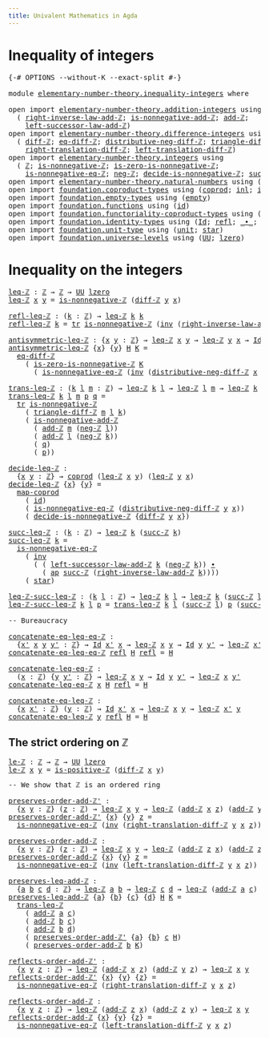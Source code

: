 ```yaml
---
title: Univalent Mathematics in Agda
---
```


# Inequality of integers

<pre class="Agda"><a id="81" class="Symbol">{-#</a> <a id="85" class="Keyword">OPTIONS</a> <a id="93" class="Pragma">--without-K</a> <a id="105" class="Pragma">--exact-split</a> <a id="119" class="Symbol">#-}</a>

<a id="124" class="Keyword">module</a> <a id="131" href="elementary-number-theory.inequality-integers.html" class="Module">elementary-number-theory.inequality-integers</a> <a id="176" class="Keyword">where</a>

<a id="183" class="Keyword">open</a> <a id="188" class="Keyword">import</a> <a id="195" href="elementary-number-theory.addition-integers.html" class="Module">elementary-number-theory.addition-integers</a> <a id="238" class="Keyword">using</a>
  <a id="246" class="Symbol">(</a> <a id="248" href="elementary-number-theory.addition-integers.html#7735" class="Function">right-inverse-law-add-ℤ</a><a id="271" class="Symbol">;</a> <a id="273" href="elementary-number-theory.addition-integers.html#11479" class="Function">is-nonnegative-add-ℤ</a><a id="293" class="Symbol">;</a> <a id="295" href="elementary-number-theory.addition-integers.html#1489" class="Function">add-ℤ</a><a id="300" class="Symbol">;</a>
    <a id="306" href="elementary-number-theory.addition-integers.html#3561" class="Function">left-successor-law-add-ℤ</a><a id="330" class="Symbol">)</a>
<a id="332" class="Keyword">open</a> <a id="337" class="Keyword">import</a> <a id="344" href="elementary-number-theory.difference-integers.html" class="Module">elementary-number-theory.difference-integers</a> <a id="389" class="Keyword">using</a>
  <a id="397" class="Symbol">(</a> <a id="399" href="elementary-number-theory.difference-integers.html#1223" class="Function">diff-ℤ</a><a id="405" class="Symbol">;</a> <a id="407" href="elementary-number-theory.difference-integers.html#1393" class="Function">eq-diff-ℤ</a><a id="416" class="Symbol">;</a> <a id="418" href="elementary-number-theory.difference-integers.html#3177" class="Function">distributive-neg-diff-ℤ</a><a id="441" class="Symbol">;</a> <a id="443" href="elementary-number-theory.difference-integers.html#2833" class="Function">triangle-diff-ℤ</a><a id="458" class="Symbol">;</a>
    <a id="464" href="elementary-number-theory.difference-integers.html#4031" class="Function">right-translation-diff-ℤ</a><a id="488" class="Symbol">;</a> <a id="490" href="elementary-number-theory.difference-integers.html#3762" class="Function">left-translation-diff-ℤ</a><a id="513" class="Symbol">)</a>
<a id="515" class="Keyword">open</a> <a id="520" class="Keyword">import</a> <a id="527" href="elementary-number-theory.integers.html" class="Module">elementary-number-theory.integers</a> <a id="561" class="Keyword">using</a>
  <a id="569" class="Symbol">(</a> <a id="571" href="elementary-number-theory.integers.html#1789" class="Function">ℤ</a><a id="572" class="Symbol">;</a> <a id="574" href="elementary-number-theory.integers.html#6679" class="Function">is-nonnegative-ℤ</a><a id="590" class="Symbol">;</a> <a id="592" href="elementary-number-theory.integers.html#6893" class="Function">is-zero-is-nonnegative-ℤ</a><a id="616" class="Symbol">;</a>
    <a id="622" href="elementary-number-theory.integers.html#6777" class="Function">is-nonnegative-eq-ℤ</a><a id="641" class="Symbol">;</a> <a id="643" href="elementary-number-theory.integers.html#3749" class="Function">neg-ℤ</a><a id="648" class="Symbol">;</a> <a id="650" href="elementary-number-theory.integers.html#10512" class="Function">decide-is-nonnegative-ℤ</a><a id="673" class="Symbol">;</a> <a id="675" href="elementary-number-theory.integers.html#3380" class="Function">succ-ℤ</a><a id="681" class="Symbol">;</a> <a id="683" href="elementary-number-theory.integers.html#7266" class="Function">is-positive-ℤ</a><a id="696" class="Symbol">)</a>
<a id="698" class="Keyword">open</a> <a id="703" class="Keyword">import</a> <a id="710" href="elementary-number-theory.natural-numbers.html" class="Module">elementary-number-theory.natural-numbers</a> <a id="751" class="Keyword">using</a> <a id="757" class="Symbol">(</a><a id="758" href="elementary-number-theory.natural-numbers.html#1444" class="Datatype">ℕ</a><a id="759" class="Symbol">;</a> <a id="761" href="elementary-number-theory.natural-numbers.html#1465" class="InductiveConstructor">zero-ℕ</a><a id="767" class="Symbol">;</a> <a id="769" href="elementary-number-theory.natural-numbers.html#1478" class="InductiveConstructor">succ-ℕ</a><a id="775" class="Symbol">)</a>
<a id="777" class="Keyword">open</a> <a id="782" class="Keyword">import</a> <a id="789" href="foundation.coproduct-types.html" class="Module">foundation.coproduct-types</a> <a id="816" class="Keyword">using</a> <a id="822" class="Symbol">(</a><a id="823" href="foundation.coproduct-types.html#1168" class="Datatype">coprod</a><a id="829" class="Symbol">;</a> <a id="831" href="foundation.coproduct-types.html#1239" class="InductiveConstructor">inl</a><a id="834" class="Symbol">;</a> <a id="836" href="foundation.coproduct-types.html#1262" class="InductiveConstructor">inr</a><a id="839" class="Symbol">)</a>
<a id="841" class="Keyword">open</a> <a id="846" class="Keyword">import</a> <a id="853" href="foundation.empty-types.html" class="Module">foundation.empty-types</a> <a id="876" class="Keyword">using</a> <a id="882" class="Symbol">(</a><a id="883" href="foundation-core.empty-types.html#1044" class="Datatype">empty</a><a id="888" class="Symbol">)</a>
<a id="890" class="Keyword">open</a> <a id="895" class="Keyword">import</a> <a id="902" href="foundation.functions.html" class="Module">foundation.functions</a> <a id="923" class="Keyword">using</a> <a id="929" class="Symbol">(</a><a id="930" href="foundation-core.functions.html#309" class="Function">id</a><a id="932" class="Symbol">)</a>
<a id="934" class="Keyword">open</a> <a id="939" class="Keyword">import</a> <a id="946" href="foundation.functoriality-coproduct-types.html" class="Module">foundation.functoriality-coproduct-types</a> <a id="987" class="Keyword">using</a> <a id="993" class="Symbol">(</a><a id="994" href="foundation.functoriality-coproduct-types.html#2059" class="Function">map-coprod</a><a id="1004" class="Symbol">)</a>
<a id="1006" class="Keyword">open</a> <a id="1011" class="Keyword">import</a> <a id="1018" href="foundation.identity-types.html" class="Module">foundation.identity-types</a> <a id="1044" class="Keyword">using</a> <a id="1050" class="Symbol">(</a><a id="1051" href="foundation-core.identity-types.html#641" class="Datatype">Id</a><a id="1053" class="Symbol">;</a> <a id="1055" href="foundation-core.identity-types.html#694" class="InductiveConstructor">refl</a><a id="1059" class="Symbol">;</a> <a id="1061" href="foundation-core.identity-types.html#1239" class="Function Operator">_∙_</a><a id="1064" class="Symbol">;</a> <a id="1066" href="foundation-core.identity-types.html#1552" class="Function">inv</a><a id="1069" class="Symbol">;</a> <a id="1071" href="foundation-core.identity-types.html#4583" class="Function">tr</a><a id="1073" class="Symbol">;</a> <a id="1075" href="foundation-core.identity-types.html#2853" class="Function">ap</a><a id="1077" class="Symbol">)</a>
<a id="1079" class="Keyword">open</a> <a id="1084" class="Keyword">import</a> <a id="1091" href="foundation.unit-type.html" class="Module">foundation.unit-type</a> <a id="1112" class="Keyword">using</a> <a id="1118" class="Symbol">(</a><a id="1119" href="foundation.unit-type.html#975" class="Datatype">unit</a><a id="1123" class="Symbol">;</a> <a id="1125" href="foundation.unit-type.html#999" class="InductiveConstructor">star</a><a id="1129" class="Symbol">)</a>
<a id="1131" class="Keyword">open</a> <a id="1136" class="Keyword">import</a> <a id="1143" href="foundation.universe-levels.html" class="Module">foundation.universe-levels</a> <a id="1170" class="Keyword">using</a> <a id="1176" class="Symbol">(</a><a id="1177" href="foundation-core.universe-levels.html#222" class="Primitive">UU</a><a id="1179" class="Symbol">;</a> <a id="1181" href="Agda.Primitive.html#764" class="Primitive">lzero</a><a id="1186" class="Symbol">)</a>
</pre>
# Inequality on the integers

<pre class="Agda"><a id="leq-ℤ"></a><a id="1231" href="elementary-number-theory.inequality-integers.html#1231" class="Function">leq-ℤ</a> <a id="1237" class="Symbol">:</a> <a id="1239" href="elementary-number-theory.integers.html#1789" class="Function">ℤ</a> <a id="1241" class="Symbol">→</a> <a id="1243" href="elementary-number-theory.integers.html#1789" class="Function">ℤ</a> <a id="1245" class="Symbol">→</a> <a id="1247" href="foundation-core.universe-levels.html#222" class="Primitive">UU</a> <a id="1250" href="Agda.Primitive.html#764" class="Primitive">lzero</a>
<a id="1256" href="elementary-number-theory.inequality-integers.html#1231" class="Function">leq-ℤ</a> <a id="1262" href="elementary-number-theory.inequality-integers.html#1262" class="Bound">x</a> <a id="1264" href="elementary-number-theory.inequality-integers.html#1264" class="Bound">y</a> <a id="1266" class="Symbol">=</a> <a id="1268" href="elementary-number-theory.integers.html#6679" class="Function">is-nonnegative-ℤ</a> <a id="1285" class="Symbol">(</a><a id="1286" href="elementary-number-theory.difference-integers.html#1223" class="Function">diff-ℤ</a> <a id="1293" href="elementary-number-theory.inequality-integers.html#1264" class="Bound">y</a> <a id="1295" href="elementary-number-theory.inequality-integers.html#1262" class="Bound">x</a><a id="1296" class="Symbol">)</a>

<a id="refl-leq-ℤ"></a><a id="1299" href="elementary-number-theory.inequality-integers.html#1299" class="Function">refl-leq-ℤ</a> <a id="1310" class="Symbol">:</a> <a id="1312" class="Symbol">(</a><a id="1313" href="elementary-number-theory.inequality-integers.html#1313" class="Bound">k</a> <a id="1315" class="Symbol">:</a> <a id="1317" href="elementary-number-theory.integers.html#1789" class="Function">ℤ</a><a id="1318" class="Symbol">)</a> <a id="1320" class="Symbol">→</a> <a id="1322" href="elementary-number-theory.inequality-integers.html#1231" class="Function">leq-ℤ</a> <a id="1328" href="elementary-number-theory.inequality-integers.html#1313" class="Bound">k</a> <a id="1330" href="elementary-number-theory.inequality-integers.html#1313" class="Bound">k</a>
<a id="1332" href="elementary-number-theory.inequality-integers.html#1299" class="Function">refl-leq-ℤ</a> <a id="1343" href="elementary-number-theory.inequality-integers.html#1343" class="Bound">k</a> <a id="1345" class="Symbol">=</a> <a id="1347" href="foundation-core.identity-types.html#4583" class="Function">tr</a> <a id="1350" href="elementary-number-theory.integers.html#6679" class="Function">is-nonnegative-ℤ</a> <a id="1367" class="Symbol">(</a><a id="1368" href="foundation-core.identity-types.html#1552" class="Function">inv</a> <a id="1372" class="Symbol">(</a><a id="1373" href="elementary-number-theory.addition-integers.html#7735" class="Function">right-inverse-law-add-ℤ</a> <a id="1397" href="elementary-number-theory.inequality-integers.html#1343" class="Bound">k</a><a id="1398" class="Symbol">))</a> <a id="1401" href="foundation.unit-type.html#999" class="InductiveConstructor">star</a>

<a id="antisymmetric-leq-ℤ"></a><a id="1407" href="elementary-number-theory.inequality-integers.html#1407" class="Function">antisymmetric-leq-ℤ</a> <a id="1427" class="Symbol">:</a> <a id="1429" class="Symbol">{</a><a id="1430" href="elementary-number-theory.inequality-integers.html#1430" class="Bound">x</a> <a id="1432" href="elementary-number-theory.inequality-integers.html#1432" class="Bound">y</a> <a id="1434" class="Symbol">:</a> <a id="1436" href="elementary-number-theory.integers.html#1789" class="Function">ℤ</a><a id="1437" class="Symbol">}</a> <a id="1439" class="Symbol">→</a> <a id="1441" href="elementary-number-theory.inequality-integers.html#1231" class="Function">leq-ℤ</a> <a id="1447" href="elementary-number-theory.inequality-integers.html#1430" class="Bound">x</a> <a id="1449" href="elementary-number-theory.inequality-integers.html#1432" class="Bound">y</a> <a id="1451" class="Symbol">→</a> <a id="1453" href="elementary-number-theory.inequality-integers.html#1231" class="Function">leq-ℤ</a> <a id="1459" href="elementary-number-theory.inequality-integers.html#1432" class="Bound">y</a> <a id="1461" href="elementary-number-theory.inequality-integers.html#1430" class="Bound">x</a> <a id="1463" class="Symbol">→</a> <a id="1465" href="foundation-core.identity-types.html#641" class="Datatype">Id</a> <a id="1468" href="elementary-number-theory.inequality-integers.html#1430" class="Bound">x</a> <a id="1470" href="elementary-number-theory.inequality-integers.html#1432" class="Bound">y</a>
<a id="1472" href="elementary-number-theory.inequality-integers.html#1407" class="Function">antisymmetric-leq-ℤ</a> <a id="1492" class="Symbol">{</a><a id="1493" href="elementary-number-theory.inequality-integers.html#1493" class="Bound">x</a><a id="1494" class="Symbol">}</a> <a id="1496" class="Symbol">{</a><a id="1497" href="elementary-number-theory.inequality-integers.html#1497" class="Bound">y</a><a id="1498" class="Symbol">}</a> <a id="1500" href="elementary-number-theory.inequality-integers.html#1500" class="Bound">H</a> <a id="1502" href="elementary-number-theory.inequality-integers.html#1502" class="Bound">K</a> <a id="1504" class="Symbol">=</a>
  <a id="1508" href="elementary-number-theory.difference-integers.html#1393" class="Function">eq-diff-ℤ</a>
    <a id="1522" class="Symbol">(</a> <a id="1524" href="elementary-number-theory.integers.html#6893" class="Function">is-zero-is-nonnegative-ℤ</a> <a id="1549" href="elementary-number-theory.inequality-integers.html#1502" class="Bound">K</a>
      <a id="1557" class="Symbol">(</a> <a id="1559" href="elementary-number-theory.integers.html#6777" class="Function">is-nonnegative-eq-ℤ</a> <a id="1579" class="Symbol">(</a><a id="1580" href="foundation-core.identity-types.html#1552" class="Function">inv</a> <a id="1584" class="Symbol">(</a><a id="1585" href="elementary-number-theory.difference-integers.html#3177" class="Function">distributive-neg-diff-ℤ</a> <a id="1609" href="elementary-number-theory.inequality-integers.html#1493" class="Bound">x</a> <a id="1611" href="elementary-number-theory.inequality-integers.html#1497" class="Bound">y</a><a id="1612" class="Symbol">))</a> <a id="1615" href="elementary-number-theory.inequality-integers.html#1500" class="Bound">H</a><a id="1616" class="Symbol">))</a>

<a id="trans-leq-ℤ"></a><a id="1620" href="elementary-number-theory.inequality-integers.html#1620" class="Function">trans-leq-ℤ</a> <a id="1632" class="Symbol">:</a> <a id="1634" class="Symbol">(</a><a id="1635" href="elementary-number-theory.inequality-integers.html#1635" class="Bound">k</a> <a id="1637" href="elementary-number-theory.inequality-integers.html#1637" class="Bound">l</a> <a id="1639" href="elementary-number-theory.inequality-integers.html#1639" class="Bound">m</a> <a id="1641" class="Symbol">:</a> <a id="1643" href="elementary-number-theory.integers.html#1789" class="Function">ℤ</a><a id="1644" class="Symbol">)</a> <a id="1646" class="Symbol">→</a> <a id="1648" href="elementary-number-theory.inequality-integers.html#1231" class="Function">leq-ℤ</a> <a id="1654" href="elementary-number-theory.inequality-integers.html#1635" class="Bound">k</a> <a id="1656" href="elementary-number-theory.inequality-integers.html#1637" class="Bound">l</a> <a id="1658" class="Symbol">→</a> <a id="1660" href="elementary-number-theory.inequality-integers.html#1231" class="Function">leq-ℤ</a> <a id="1666" href="elementary-number-theory.inequality-integers.html#1637" class="Bound">l</a> <a id="1668" href="elementary-number-theory.inequality-integers.html#1639" class="Bound">m</a> <a id="1670" class="Symbol">→</a> <a id="1672" href="elementary-number-theory.inequality-integers.html#1231" class="Function">leq-ℤ</a> <a id="1678" href="elementary-number-theory.inequality-integers.html#1635" class="Bound">k</a> <a id="1680" href="elementary-number-theory.inequality-integers.html#1639" class="Bound">m</a>
<a id="1682" href="elementary-number-theory.inequality-integers.html#1620" class="Function">trans-leq-ℤ</a> <a id="1694" href="elementary-number-theory.inequality-integers.html#1694" class="Bound">k</a> <a id="1696" href="elementary-number-theory.inequality-integers.html#1696" class="Bound">l</a> <a id="1698" href="elementary-number-theory.inequality-integers.html#1698" class="Bound">m</a> <a id="1700" href="elementary-number-theory.inequality-integers.html#1700" class="Bound">p</a> <a id="1702" href="elementary-number-theory.inequality-integers.html#1702" class="Bound">q</a> <a id="1704" class="Symbol">=</a>
  <a id="1708" href="foundation-core.identity-types.html#4583" class="Function">tr</a> <a id="1711" href="elementary-number-theory.integers.html#6679" class="Function">is-nonnegative-ℤ</a>
    <a id="1732" class="Symbol">(</a> <a id="1734" href="elementary-number-theory.difference-integers.html#2833" class="Function">triangle-diff-ℤ</a> <a id="1750" href="elementary-number-theory.inequality-integers.html#1698" class="Bound">m</a> <a id="1752" href="elementary-number-theory.inequality-integers.html#1696" class="Bound">l</a> <a id="1754" href="elementary-number-theory.inequality-integers.html#1694" class="Bound">k</a><a id="1755" class="Symbol">)</a>
    <a id="1761" class="Symbol">(</a> <a id="1763" href="elementary-number-theory.addition-integers.html#11479" class="Function">is-nonnegative-add-ℤ</a>
      <a id="1790" class="Symbol">(</a> <a id="1792" href="elementary-number-theory.addition-integers.html#1489" class="Function">add-ℤ</a> <a id="1798" href="elementary-number-theory.inequality-integers.html#1698" class="Bound">m</a> <a id="1800" class="Symbol">(</a><a id="1801" href="elementary-number-theory.integers.html#3749" class="Function">neg-ℤ</a> <a id="1807" href="elementary-number-theory.inequality-integers.html#1696" class="Bound">l</a><a id="1808" class="Symbol">))</a>
      <a id="1817" class="Symbol">(</a> <a id="1819" href="elementary-number-theory.addition-integers.html#1489" class="Function">add-ℤ</a> <a id="1825" href="elementary-number-theory.inequality-integers.html#1696" class="Bound">l</a> <a id="1827" class="Symbol">(</a><a id="1828" href="elementary-number-theory.integers.html#3749" class="Function">neg-ℤ</a> <a id="1834" href="elementary-number-theory.inequality-integers.html#1694" class="Bound">k</a><a id="1835" class="Symbol">))</a>
      <a id="1844" class="Symbol">(</a> <a id="1846" href="elementary-number-theory.inequality-integers.html#1702" class="Bound">q</a><a id="1847" class="Symbol">)</a>
      <a id="1855" class="Symbol">(</a> <a id="1857" href="elementary-number-theory.inequality-integers.html#1700" class="Bound">p</a><a id="1858" class="Symbol">))</a>

<a id="decide-leq-ℤ"></a><a id="1862" href="elementary-number-theory.inequality-integers.html#1862" class="Function">decide-leq-ℤ</a> <a id="1875" class="Symbol">:</a>
  <a id="1879" class="Symbol">{</a><a id="1880" href="elementary-number-theory.inequality-integers.html#1880" class="Bound">x</a> <a id="1882" href="elementary-number-theory.inequality-integers.html#1882" class="Bound">y</a> <a id="1884" class="Symbol">:</a> <a id="1886" href="elementary-number-theory.integers.html#1789" class="Function">ℤ</a><a id="1887" class="Symbol">}</a> <a id="1889" class="Symbol">→</a> <a id="1891" href="foundation.coproduct-types.html#1168" class="Datatype">coprod</a> <a id="1898" class="Symbol">(</a><a id="1899" href="elementary-number-theory.inequality-integers.html#1231" class="Function">leq-ℤ</a> <a id="1905" href="elementary-number-theory.inequality-integers.html#1880" class="Bound">x</a> <a id="1907" href="elementary-number-theory.inequality-integers.html#1882" class="Bound">y</a><a id="1908" class="Symbol">)</a> <a id="1910" class="Symbol">(</a><a id="1911" href="elementary-number-theory.inequality-integers.html#1231" class="Function">leq-ℤ</a> <a id="1917" href="elementary-number-theory.inequality-integers.html#1882" class="Bound">y</a> <a id="1919" href="elementary-number-theory.inequality-integers.html#1880" class="Bound">x</a><a id="1920" class="Symbol">)</a>
<a id="1922" href="elementary-number-theory.inequality-integers.html#1862" class="Function">decide-leq-ℤ</a> <a id="1935" class="Symbol">{</a><a id="1936" href="elementary-number-theory.inequality-integers.html#1936" class="Bound">x</a><a id="1937" class="Symbol">}</a> <a id="1939" class="Symbol">{</a><a id="1940" href="elementary-number-theory.inequality-integers.html#1940" class="Bound">y</a><a id="1941" class="Symbol">}</a> <a id="1943" class="Symbol">=</a>
  <a id="1947" href="foundation.functoriality-coproduct-types.html#2059" class="Function">map-coprod</a>
    <a id="1962" class="Symbol">(</a> <a id="1964" href="foundation-core.functions.html#309" class="Function">id</a><a id="1966" class="Symbol">)</a>
    <a id="1972" class="Symbol">(</a> <a id="1974" href="elementary-number-theory.integers.html#6777" class="Function">is-nonnegative-eq-ℤ</a> <a id="1994" class="Symbol">(</a><a id="1995" href="elementary-number-theory.difference-integers.html#3177" class="Function">distributive-neg-diff-ℤ</a> <a id="2019" href="elementary-number-theory.inequality-integers.html#1940" class="Bound">y</a> <a id="2021" href="elementary-number-theory.inequality-integers.html#1936" class="Bound">x</a><a id="2022" class="Symbol">))</a>
    <a id="2029" class="Symbol">(</a> <a id="2031" href="elementary-number-theory.integers.html#10512" class="Function">decide-is-nonnegative-ℤ</a> <a id="2055" class="Symbol">{</a><a id="2056" href="elementary-number-theory.difference-integers.html#1223" class="Function">diff-ℤ</a> <a id="2063" href="elementary-number-theory.inequality-integers.html#1940" class="Bound">y</a> <a id="2065" href="elementary-number-theory.inequality-integers.html#1936" class="Bound">x</a><a id="2066" class="Symbol">})</a>

<a id="succ-leq-ℤ"></a><a id="2070" href="elementary-number-theory.inequality-integers.html#2070" class="Function">succ-leq-ℤ</a> <a id="2081" class="Symbol">:</a> <a id="2083" class="Symbol">(</a><a id="2084" href="elementary-number-theory.inequality-integers.html#2084" class="Bound">k</a> <a id="2086" class="Symbol">:</a> <a id="2088" href="elementary-number-theory.integers.html#1789" class="Function">ℤ</a><a id="2089" class="Symbol">)</a> <a id="2091" class="Symbol">→</a> <a id="2093" href="elementary-number-theory.inequality-integers.html#1231" class="Function">leq-ℤ</a> <a id="2099" href="elementary-number-theory.inequality-integers.html#2084" class="Bound">k</a> <a id="2101" class="Symbol">(</a><a id="2102" href="elementary-number-theory.integers.html#3380" class="Function">succ-ℤ</a> <a id="2109" href="elementary-number-theory.inequality-integers.html#2084" class="Bound">k</a><a id="2110" class="Symbol">)</a>
<a id="2112" href="elementary-number-theory.inequality-integers.html#2070" class="Function">succ-leq-ℤ</a> <a id="2123" href="elementary-number-theory.inequality-integers.html#2123" class="Bound">k</a> <a id="2125" class="Symbol">=</a>
  <a id="2129" href="elementary-number-theory.integers.html#6777" class="Function">is-nonnegative-eq-ℤ</a>
    <a id="2153" class="Symbol">(</a> <a id="2155" href="foundation-core.identity-types.html#1552" class="Function">inv</a>
      <a id="2165" class="Symbol">(</a> <a id="2167" class="Symbol">(</a> <a id="2169" href="elementary-number-theory.addition-integers.html#3561" class="Function">left-successor-law-add-ℤ</a> <a id="2194" href="elementary-number-theory.inequality-integers.html#2123" class="Bound">k</a> <a id="2196" class="Symbol">(</a><a id="2197" href="elementary-number-theory.integers.html#3749" class="Function">neg-ℤ</a> <a id="2203" href="elementary-number-theory.inequality-integers.html#2123" class="Bound">k</a><a id="2204" class="Symbol">))</a> <a id="2207" href="foundation-core.identity-types.html#1239" class="Function Operator">∙</a>
        <a id="2217" class="Symbol">(</a> <a id="2219" href="foundation-core.identity-types.html#2853" class="Function">ap</a> <a id="2222" href="elementary-number-theory.integers.html#3380" class="Function">succ-ℤ</a> <a id="2229" class="Symbol">(</a><a id="2230" href="elementary-number-theory.addition-integers.html#7735" class="Function">right-inverse-law-add-ℤ</a> <a id="2254" href="elementary-number-theory.inequality-integers.html#2123" class="Bound">k</a><a id="2255" class="Symbol">))))</a>
    <a id="2264" class="Symbol">(</a> <a id="2266" href="foundation.unit-type.html#999" class="InductiveConstructor">star</a><a id="2270" class="Symbol">)</a>

<a id="leq-ℤ-succ-leq-ℤ"></a><a id="2273" href="elementary-number-theory.inequality-integers.html#2273" class="Function">leq-ℤ-succ-leq-ℤ</a> <a id="2290" class="Symbol">:</a> <a id="2292" class="Symbol">(</a><a id="2293" href="elementary-number-theory.inequality-integers.html#2293" class="Bound">k</a> <a id="2295" href="elementary-number-theory.inequality-integers.html#2295" class="Bound">l</a> <a id="2297" class="Symbol">:</a> <a id="2299" href="elementary-number-theory.integers.html#1789" class="Function">ℤ</a><a id="2300" class="Symbol">)</a> <a id="2302" class="Symbol">→</a> <a id="2304" href="elementary-number-theory.inequality-integers.html#1231" class="Function">leq-ℤ</a> <a id="2310" href="elementary-number-theory.inequality-integers.html#2293" class="Bound">k</a> <a id="2312" href="elementary-number-theory.inequality-integers.html#2295" class="Bound">l</a> <a id="2314" class="Symbol">→</a> <a id="2316" href="elementary-number-theory.inequality-integers.html#1231" class="Function">leq-ℤ</a> <a id="2322" href="elementary-number-theory.inequality-integers.html#2293" class="Bound">k</a> <a id="2324" class="Symbol">(</a><a id="2325" href="elementary-number-theory.integers.html#3380" class="Function">succ-ℤ</a> <a id="2332" href="elementary-number-theory.inequality-integers.html#2295" class="Bound">l</a><a id="2333" class="Symbol">)</a>
<a id="2335" href="elementary-number-theory.inequality-integers.html#2273" class="Function">leq-ℤ-succ-leq-ℤ</a> <a id="2352" href="elementary-number-theory.inequality-integers.html#2352" class="Bound">k</a> <a id="2354" href="elementary-number-theory.inequality-integers.html#2354" class="Bound">l</a> <a id="2356" href="elementary-number-theory.inequality-integers.html#2356" class="Bound">p</a> <a id="2358" class="Symbol">=</a> <a id="2360" href="elementary-number-theory.inequality-integers.html#1620" class="Function">trans-leq-ℤ</a> <a id="2372" href="elementary-number-theory.inequality-integers.html#2352" class="Bound">k</a> <a id="2374" href="elementary-number-theory.inequality-integers.html#2354" class="Bound">l</a> <a id="2376" class="Symbol">(</a><a id="2377" href="elementary-number-theory.integers.html#3380" class="Function">succ-ℤ</a> <a id="2384" href="elementary-number-theory.inequality-integers.html#2354" class="Bound">l</a><a id="2385" class="Symbol">)</a> <a id="2387" href="elementary-number-theory.inequality-integers.html#2356" class="Bound">p</a> <a id="2389" class="Symbol">(</a><a id="2390" href="elementary-number-theory.inequality-integers.html#2070" class="Function">succ-leq-ℤ</a> <a id="2401" href="elementary-number-theory.inequality-integers.html#2354" class="Bound">l</a><a id="2402" class="Symbol">)</a>

<a id="2405" class="Comment">-- Bureaucracy</a>

<a id="concatenate-eq-leq-eq-ℤ"></a><a id="2421" href="elementary-number-theory.inequality-integers.html#2421" class="Function">concatenate-eq-leq-eq-ℤ</a> <a id="2445" class="Symbol">:</a>
  <a id="2449" class="Symbol">{</a><a id="2450" href="elementary-number-theory.inequality-integers.html#2450" class="Bound">x&#39;</a> <a id="2453" href="elementary-number-theory.inequality-integers.html#2453" class="Bound">x</a> <a id="2455" href="elementary-number-theory.inequality-integers.html#2455" class="Bound">y</a> <a id="2457" href="elementary-number-theory.inequality-integers.html#2457" class="Bound">y&#39;</a> <a id="2460" class="Symbol">:</a> <a id="2462" href="elementary-number-theory.integers.html#1789" class="Function">ℤ</a><a id="2463" class="Symbol">}</a> <a id="2465" class="Symbol">→</a> <a id="2467" href="foundation-core.identity-types.html#641" class="Datatype">Id</a> <a id="2470" href="elementary-number-theory.inequality-integers.html#2450" class="Bound">x&#39;</a> <a id="2473" href="elementary-number-theory.inequality-integers.html#2453" class="Bound">x</a> <a id="2475" class="Symbol">→</a> <a id="2477" href="elementary-number-theory.inequality-integers.html#1231" class="Function">leq-ℤ</a> <a id="2483" href="elementary-number-theory.inequality-integers.html#2453" class="Bound">x</a> <a id="2485" href="elementary-number-theory.inequality-integers.html#2455" class="Bound">y</a> <a id="2487" class="Symbol">→</a> <a id="2489" href="foundation-core.identity-types.html#641" class="Datatype">Id</a> <a id="2492" href="elementary-number-theory.inequality-integers.html#2455" class="Bound">y</a> <a id="2494" href="elementary-number-theory.inequality-integers.html#2457" class="Bound">y&#39;</a> <a id="2497" class="Symbol">→</a> <a id="2499" href="elementary-number-theory.inequality-integers.html#1231" class="Function">leq-ℤ</a> <a id="2505" href="elementary-number-theory.inequality-integers.html#2450" class="Bound">x&#39;</a> <a id="2508" href="elementary-number-theory.inequality-integers.html#2457" class="Bound">y&#39;</a>
<a id="2511" href="elementary-number-theory.inequality-integers.html#2421" class="Function">concatenate-eq-leq-eq-ℤ</a> <a id="2535" href="foundation-core.identity-types.html#694" class="InductiveConstructor">refl</a> <a id="2540" href="elementary-number-theory.inequality-integers.html#2540" class="Bound">H</a> <a id="2542" href="foundation-core.identity-types.html#694" class="InductiveConstructor">refl</a> <a id="2547" class="Symbol">=</a> <a id="2549" href="elementary-number-theory.inequality-integers.html#2540" class="Bound">H</a>

<a id="concatenate-leq-eq-ℤ"></a><a id="2552" href="elementary-number-theory.inequality-integers.html#2552" class="Function">concatenate-leq-eq-ℤ</a> <a id="2573" class="Symbol">:</a>
  <a id="2577" class="Symbol">(</a><a id="2578" href="elementary-number-theory.inequality-integers.html#2578" class="Bound">x</a> <a id="2580" class="Symbol">:</a> <a id="2582" href="elementary-number-theory.integers.html#1789" class="Function">ℤ</a><a id="2583" class="Symbol">)</a> <a id="2585" class="Symbol">{</a><a id="2586" href="elementary-number-theory.inequality-integers.html#2586" class="Bound">y</a> <a id="2588" href="elementary-number-theory.inequality-integers.html#2588" class="Bound">y&#39;</a> <a id="2591" class="Symbol">:</a> <a id="2593" href="elementary-number-theory.integers.html#1789" class="Function">ℤ</a><a id="2594" class="Symbol">}</a> <a id="2596" class="Symbol">→</a> <a id="2598" href="elementary-number-theory.inequality-integers.html#1231" class="Function">leq-ℤ</a> <a id="2604" href="elementary-number-theory.inequality-integers.html#2578" class="Bound">x</a> <a id="2606" href="elementary-number-theory.inequality-integers.html#2586" class="Bound">y</a> <a id="2608" class="Symbol">→</a> <a id="2610" href="foundation-core.identity-types.html#641" class="Datatype">Id</a> <a id="2613" href="elementary-number-theory.inequality-integers.html#2586" class="Bound">y</a> <a id="2615" href="elementary-number-theory.inequality-integers.html#2588" class="Bound">y&#39;</a> <a id="2618" class="Symbol">→</a> <a id="2620" href="elementary-number-theory.inequality-integers.html#1231" class="Function">leq-ℤ</a> <a id="2626" href="elementary-number-theory.inequality-integers.html#2578" class="Bound">x</a> <a id="2628" href="elementary-number-theory.inequality-integers.html#2588" class="Bound">y&#39;</a>
<a id="2631" href="elementary-number-theory.inequality-integers.html#2552" class="Function">concatenate-leq-eq-ℤ</a> <a id="2652" href="elementary-number-theory.inequality-integers.html#2652" class="Bound">x</a> <a id="2654" href="elementary-number-theory.inequality-integers.html#2654" class="Bound">H</a> <a id="2656" href="foundation-core.identity-types.html#694" class="InductiveConstructor">refl</a> <a id="2661" class="Symbol">=</a> <a id="2663" href="elementary-number-theory.inequality-integers.html#2654" class="Bound">H</a>

<a id="concatenate-eq-leq-ℤ"></a><a id="2666" href="elementary-number-theory.inequality-integers.html#2666" class="Function">concatenate-eq-leq-ℤ</a> <a id="2687" class="Symbol">:</a>
  <a id="2691" class="Symbol">{</a><a id="2692" href="elementary-number-theory.inequality-integers.html#2692" class="Bound">x</a> <a id="2694" href="elementary-number-theory.inequality-integers.html#2694" class="Bound">x&#39;</a> <a id="2697" class="Symbol">:</a> <a id="2699" href="elementary-number-theory.integers.html#1789" class="Function">ℤ</a><a id="2700" class="Symbol">}</a> <a id="2702" class="Symbol">(</a><a id="2703" href="elementary-number-theory.inequality-integers.html#2703" class="Bound">y</a> <a id="2705" class="Symbol">:</a> <a id="2707" href="elementary-number-theory.integers.html#1789" class="Function">ℤ</a><a id="2708" class="Symbol">)</a> <a id="2710" class="Symbol">→</a> <a id="2712" href="foundation-core.identity-types.html#641" class="Datatype">Id</a> <a id="2715" href="elementary-number-theory.inequality-integers.html#2694" class="Bound">x&#39;</a> <a id="2718" href="elementary-number-theory.inequality-integers.html#2692" class="Bound">x</a> <a id="2720" class="Symbol">→</a> <a id="2722" href="elementary-number-theory.inequality-integers.html#1231" class="Function">leq-ℤ</a> <a id="2728" href="elementary-number-theory.inequality-integers.html#2692" class="Bound">x</a> <a id="2730" href="elementary-number-theory.inequality-integers.html#2703" class="Bound">y</a> <a id="2732" class="Symbol">→</a> <a id="2734" href="elementary-number-theory.inequality-integers.html#1231" class="Function">leq-ℤ</a> <a id="2740" href="elementary-number-theory.inequality-integers.html#2694" class="Bound">x&#39;</a> <a id="2743" href="elementary-number-theory.inequality-integers.html#2703" class="Bound">y</a>
<a id="2745" href="elementary-number-theory.inequality-integers.html#2666" class="Function">concatenate-eq-leq-ℤ</a> <a id="2766" href="elementary-number-theory.inequality-integers.html#2766" class="Bound">y</a> <a id="2768" href="foundation-core.identity-types.html#694" class="InductiveConstructor">refl</a> <a id="2773" href="elementary-number-theory.inequality-integers.html#2773" class="Bound">H</a> <a id="2775" class="Symbol">=</a> <a id="2777" href="elementary-number-theory.inequality-integers.html#2773" class="Bound">H</a>
</pre>
## The strict ordering on ℤ

<pre class="Agda"><a id="le-ℤ"></a><a id="2821" href="elementary-number-theory.inequality-integers.html#2821" class="Function">le-ℤ</a> <a id="2826" class="Symbol">:</a> <a id="2828" href="elementary-number-theory.integers.html#1789" class="Function">ℤ</a> <a id="2830" class="Symbol">→</a> <a id="2832" href="elementary-number-theory.integers.html#1789" class="Function">ℤ</a> <a id="2834" class="Symbol">→</a> <a id="2836" href="foundation-core.universe-levels.html#222" class="Primitive">UU</a> <a id="2839" href="Agda.Primitive.html#764" class="Primitive">lzero</a>
<a id="2845" href="elementary-number-theory.inequality-integers.html#2821" class="Function">le-ℤ</a> <a id="2850" href="elementary-number-theory.inequality-integers.html#2850" class="Bound">x</a> <a id="2852" href="elementary-number-theory.inequality-integers.html#2852" class="Bound">y</a> <a id="2854" class="Symbol">=</a> <a id="2856" href="elementary-number-theory.integers.html#7266" class="Function">is-positive-ℤ</a> <a id="2870" class="Symbol">(</a><a id="2871" href="elementary-number-theory.difference-integers.html#1223" class="Function">diff-ℤ</a> <a id="2878" href="elementary-number-theory.inequality-integers.html#2850" class="Bound">x</a> <a id="2880" href="elementary-number-theory.inequality-integers.html#2852" class="Bound">y</a><a id="2881" class="Symbol">)</a>
</pre>
<pre class="Agda"><a id="2896" class="Comment">-- We show that ℤ is an ordered ring</a>

<a id="preserves-order-add-ℤ&#39;"></a><a id="2934" href="elementary-number-theory.inequality-integers.html#2934" class="Function">preserves-order-add-ℤ&#39;</a> <a id="2957" class="Symbol">:</a>
  <a id="2961" class="Symbol">{</a><a id="2962" href="elementary-number-theory.inequality-integers.html#2962" class="Bound">x</a> <a id="2964" href="elementary-number-theory.inequality-integers.html#2964" class="Bound">y</a> <a id="2966" class="Symbol">:</a> <a id="2968" href="elementary-number-theory.integers.html#1789" class="Function">ℤ</a><a id="2969" class="Symbol">}</a> <a id="2971" class="Symbol">(</a><a id="2972" href="elementary-number-theory.inequality-integers.html#2972" class="Bound">z</a> <a id="2974" class="Symbol">:</a> <a id="2976" href="elementary-number-theory.integers.html#1789" class="Function">ℤ</a><a id="2977" class="Symbol">)</a> <a id="2979" class="Symbol">→</a> <a id="2981" href="elementary-number-theory.inequality-integers.html#1231" class="Function">leq-ℤ</a> <a id="2987" href="elementary-number-theory.inequality-integers.html#2962" class="Bound">x</a> <a id="2989" href="elementary-number-theory.inequality-integers.html#2964" class="Bound">y</a> <a id="2991" class="Symbol">→</a> <a id="2993" href="elementary-number-theory.inequality-integers.html#1231" class="Function">leq-ℤ</a> <a id="2999" class="Symbol">(</a><a id="3000" href="elementary-number-theory.addition-integers.html#1489" class="Function">add-ℤ</a> <a id="3006" href="elementary-number-theory.inequality-integers.html#2962" class="Bound">x</a> <a id="3008" href="elementary-number-theory.inequality-integers.html#2972" class="Bound">z</a><a id="3009" class="Symbol">)</a> <a id="3011" class="Symbol">(</a><a id="3012" href="elementary-number-theory.addition-integers.html#1489" class="Function">add-ℤ</a> <a id="3018" href="elementary-number-theory.inequality-integers.html#2964" class="Bound">y</a> <a id="3020" href="elementary-number-theory.inequality-integers.html#2972" class="Bound">z</a><a id="3021" class="Symbol">)</a>
<a id="3023" href="elementary-number-theory.inequality-integers.html#2934" class="Function">preserves-order-add-ℤ&#39;</a> <a id="3046" class="Symbol">{</a><a id="3047" href="elementary-number-theory.inequality-integers.html#3047" class="Bound">x</a><a id="3048" class="Symbol">}</a> <a id="3050" class="Symbol">{</a><a id="3051" href="elementary-number-theory.inequality-integers.html#3051" class="Bound">y</a><a id="3052" class="Symbol">}</a> <a id="3054" href="elementary-number-theory.inequality-integers.html#3054" class="Bound">z</a> <a id="3056" class="Symbol">=</a>
  <a id="3060" href="elementary-number-theory.integers.html#6777" class="Function">is-nonnegative-eq-ℤ</a> <a id="3080" class="Symbol">(</a><a id="3081" href="foundation-core.identity-types.html#1552" class="Function">inv</a> <a id="3085" class="Symbol">(</a><a id="3086" href="elementary-number-theory.difference-integers.html#4031" class="Function">right-translation-diff-ℤ</a> <a id="3111" href="elementary-number-theory.inequality-integers.html#3051" class="Bound">y</a> <a id="3113" href="elementary-number-theory.inequality-integers.html#3047" class="Bound">x</a> <a id="3115" href="elementary-number-theory.inequality-integers.html#3054" class="Bound">z</a><a id="3116" class="Symbol">))</a>

<a id="preserves-order-add-ℤ"></a><a id="3120" href="elementary-number-theory.inequality-integers.html#3120" class="Function">preserves-order-add-ℤ</a> <a id="3142" class="Symbol">:</a>
  <a id="3146" class="Symbol">{</a><a id="3147" href="elementary-number-theory.inequality-integers.html#3147" class="Bound">x</a> <a id="3149" href="elementary-number-theory.inequality-integers.html#3149" class="Bound">y</a> <a id="3151" class="Symbol">:</a> <a id="3153" href="elementary-number-theory.integers.html#1789" class="Function">ℤ</a><a id="3154" class="Symbol">}</a> <a id="3156" class="Symbol">(</a><a id="3157" href="elementary-number-theory.inequality-integers.html#3157" class="Bound">z</a> <a id="3159" class="Symbol">:</a> <a id="3161" href="elementary-number-theory.integers.html#1789" class="Function">ℤ</a><a id="3162" class="Symbol">)</a> <a id="3164" class="Symbol">→</a> <a id="3166" href="elementary-number-theory.inequality-integers.html#1231" class="Function">leq-ℤ</a> <a id="3172" href="elementary-number-theory.inequality-integers.html#3147" class="Bound">x</a> <a id="3174" href="elementary-number-theory.inequality-integers.html#3149" class="Bound">y</a> <a id="3176" class="Symbol">→</a> <a id="3178" href="elementary-number-theory.inequality-integers.html#1231" class="Function">leq-ℤ</a> <a id="3184" class="Symbol">(</a><a id="3185" href="elementary-number-theory.addition-integers.html#1489" class="Function">add-ℤ</a> <a id="3191" href="elementary-number-theory.inequality-integers.html#3157" class="Bound">z</a> <a id="3193" href="elementary-number-theory.inequality-integers.html#3147" class="Bound">x</a><a id="3194" class="Symbol">)</a> <a id="3196" class="Symbol">(</a><a id="3197" href="elementary-number-theory.addition-integers.html#1489" class="Function">add-ℤ</a> <a id="3203" href="elementary-number-theory.inequality-integers.html#3157" class="Bound">z</a> <a id="3205" href="elementary-number-theory.inequality-integers.html#3149" class="Bound">y</a><a id="3206" class="Symbol">)</a>
<a id="3208" href="elementary-number-theory.inequality-integers.html#3120" class="Function">preserves-order-add-ℤ</a> <a id="3230" class="Symbol">{</a><a id="3231" href="elementary-number-theory.inequality-integers.html#3231" class="Bound">x</a><a id="3232" class="Symbol">}</a> <a id="3234" class="Symbol">{</a><a id="3235" href="elementary-number-theory.inequality-integers.html#3235" class="Bound">y</a><a id="3236" class="Symbol">}</a> <a id="3238" href="elementary-number-theory.inequality-integers.html#3238" class="Bound">z</a> <a id="3240" class="Symbol">=</a>
  <a id="3244" href="elementary-number-theory.integers.html#6777" class="Function">is-nonnegative-eq-ℤ</a> <a id="3264" class="Symbol">(</a><a id="3265" href="foundation-core.identity-types.html#1552" class="Function">inv</a> <a id="3269" class="Symbol">(</a><a id="3270" href="elementary-number-theory.difference-integers.html#3762" class="Function">left-translation-diff-ℤ</a> <a id="3294" href="elementary-number-theory.inequality-integers.html#3235" class="Bound">y</a> <a id="3296" href="elementary-number-theory.inequality-integers.html#3231" class="Bound">x</a> <a id="3298" href="elementary-number-theory.inequality-integers.html#3238" class="Bound">z</a><a id="3299" class="Symbol">))</a>

<a id="preserves-leq-add-ℤ"></a><a id="3303" href="elementary-number-theory.inequality-integers.html#3303" class="Function">preserves-leq-add-ℤ</a> <a id="3323" class="Symbol">:</a>
  <a id="3327" class="Symbol">{</a><a id="3328" href="elementary-number-theory.inequality-integers.html#3328" class="Bound">a</a> <a id="3330" href="elementary-number-theory.inequality-integers.html#3330" class="Bound">b</a> <a id="3332" href="elementary-number-theory.inequality-integers.html#3332" class="Bound">c</a> <a id="3334" href="elementary-number-theory.inequality-integers.html#3334" class="Bound">d</a> <a id="3336" class="Symbol">:</a> <a id="3338" href="elementary-number-theory.integers.html#1789" class="Function">ℤ</a><a id="3339" class="Symbol">}</a> <a id="3341" class="Symbol">→</a> <a id="3343" href="elementary-number-theory.inequality-integers.html#1231" class="Function">leq-ℤ</a> <a id="3349" href="elementary-number-theory.inequality-integers.html#3328" class="Bound">a</a> <a id="3351" href="elementary-number-theory.inequality-integers.html#3330" class="Bound">b</a> <a id="3353" class="Symbol">→</a> <a id="3355" href="elementary-number-theory.inequality-integers.html#1231" class="Function">leq-ℤ</a> <a id="3361" href="elementary-number-theory.inequality-integers.html#3332" class="Bound">c</a> <a id="3363" href="elementary-number-theory.inequality-integers.html#3334" class="Bound">d</a> <a id="3365" class="Symbol">→</a> <a id="3367" href="elementary-number-theory.inequality-integers.html#1231" class="Function">leq-ℤ</a> <a id="3373" class="Symbol">(</a><a id="3374" href="elementary-number-theory.addition-integers.html#1489" class="Function">add-ℤ</a> <a id="3380" href="elementary-number-theory.inequality-integers.html#3328" class="Bound">a</a> <a id="3382" href="elementary-number-theory.inequality-integers.html#3332" class="Bound">c</a><a id="3383" class="Symbol">)</a> <a id="3385" class="Symbol">(</a><a id="3386" href="elementary-number-theory.addition-integers.html#1489" class="Function">add-ℤ</a> <a id="3392" href="elementary-number-theory.inequality-integers.html#3330" class="Bound">b</a> <a id="3394" href="elementary-number-theory.inequality-integers.html#3334" class="Bound">d</a><a id="3395" class="Symbol">)</a>
<a id="3397" href="elementary-number-theory.inequality-integers.html#3303" class="Function">preserves-leq-add-ℤ</a> <a id="3417" class="Symbol">{</a><a id="3418" href="elementary-number-theory.inequality-integers.html#3418" class="Bound">a</a><a id="3419" class="Symbol">}</a> <a id="3421" class="Symbol">{</a><a id="3422" href="elementary-number-theory.inequality-integers.html#3422" class="Bound">b</a><a id="3423" class="Symbol">}</a> <a id="3425" class="Symbol">{</a><a id="3426" href="elementary-number-theory.inequality-integers.html#3426" class="Bound">c</a><a id="3427" class="Symbol">}</a> <a id="3429" class="Symbol">{</a><a id="3430" href="elementary-number-theory.inequality-integers.html#3430" class="Bound">d</a><a id="3431" class="Symbol">}</a> <a id="3433" href="elementary-number-theory.inequality-integers.html#3433" class="Bound">H</a> <a id="3435" href="elementary-number-theory.inequality-integers.html#3435" class="Bound">K</a> <a id="3437" class="Symbol">=</a>
  <a id="3441" href="elementary-number-theory.inequality-integers.html#1620" class="Function">trans-leq-ℤ</a>
    <a id="3457" class="Symbol">(</a> <a id="3459" href="elementary-number-theory.addition-integers.html#1489" class="Function">add-ℤ</a> <a id="3465" href="elementary-number-theory.inequality-integers.html#3418" class="Bound">a</a> <a id="3467" href="elementary-number-theory.inequality-integers.html#3426" class="Bound">c</a><a id="3468" class="Symbol">)</a>
    <a id="3474" class="Symbol">(</a> <a id="3476" href="elementary-number-theory.addition-integers.html#1489" class="Function">add-ℤ</a> <a id="3482" href="elementary-number-theory.inequality-integers.html#3422" class="Bound">b</a> <a id="3484" href="elementary-number-theory.inequality-integers.html#3426" class="Bound">c</a><a id="3485" class="Symbol">)</a>
    <a id="3491" class="Symbol">(</a> <a id="3493" href="elementary-number-theory.addition-integers.html#1489" class="Function">add-ℤ</a> <a id="3499" href="elementary-number-theory.inequality-integers.html#3422" class="Bound">b</a> <a id="3501" href="elementary-number-theory.inequality-integers.html#3430" class="Bound">d</a><a id="3502" class="Symbol">)</a>
    <a id="3508" class="Symbol">(</a> <a id="3510" href="elementary-number-theory.inequality-integers.html#2934" class="Function">preserves-order-add-ℤ&#39;</a> <a id="3533" class="Symbol">{</a><a id="3534" href="elementary-number-theory.inequality-integers.html#3418" class="Bound">a</a><a id="3535" class="Symbol">}</a> <a id="3537" class="Symbol">{</a><a id="3538" href="elementary-number-theory.inequality-integers.html#3422" class="Bound">b</a><a id="3539" class="Symbol">}</a> <a id="3541" href="elementary-number-theory.inequality-integers.html#3426" class="Bound">c</a> <a id="3543" href="elementary-number-theory.inequality-integers.html#3433" class="Bound">H</a><a id="3544" class="Symbol">)</a>
    <a id="3550" class="Symbol">(</a> <a id="3552" href="elementary-number-theory.inequality-integers.html#3120" class="Function">preserves-order-add-ℤ</a> <a id="3574" href="elementary-number-theory.inequality-integers.html#3422" class="Bound">b</a> <a id="3576" href="elementary-number-theory.inequality-integers.html#3435" class="Bound">K</a><a id="3577" class="Symbol">)</a>

<a id="reflects-order-add-ℤ&#39;"></a><a id="3580" href="elementary-number-theory.inequality-integers.html#3580" class="Function">reflects-order-add-ℤ&#39;</a> <a id="3602" class="Symbol">:</a>
  <a id="3606" class="Symbol">{</a><a id="3607" href="elementary-number-theory.inequality-integers.html#3607" class="Bound">x</a> <a id="3609" href="elementary-number-theory.inequality-integers.html#3609" class="Bound">y</a> <a id="3611" href="elementary-number-theory.inequality-integers.html#3611" class="Bound">z</a> <a id="3613" class="Symbol">:</a> <a id="3615" href="elementary-number-theory.integers.html#1789" class="Function">ℤ</a><a id="3616" class="Symbol">}</a> <a id="3618" class="Symbol">→</a> <a id="3620" href="elementary-number-theory.inequality-integers.html#1231" class="Function">leq-ℤ</a> <a id="3626" class="Symbol">(</a><a id="3627" href="elementary-number-theory.addition-integers.html#1489" class="Function">add-ℤ</a> <a id="3633" href="elementary-number-theory.inequality-integers.html#3607" class="Bound">x</a> <a id="3635" href="elementary-number-theory.inequality-integers.html#3611" class="Bound">z</a><a id="3636" class="Symbol">)</a> <a id="3638" class="Symbol">(</a><a id="3639" href="elementary-number-theory.addition-integers.html#1489" class="Function">add-ℤ</a> <a id="3645" href="elementary-number-theory.inequality-integers.html#3609" class="Bound">y</a> <a id="3647" href="elementary-number-theory.inequality-integers.html#3611" class="Bound">z</a><a id="3648" class="Symbol">)</a> <a id="3650" class="Symbol">→</a> <a id="3652" href="elementary-number-theory.inequality-integers.html#1231" class="Function">leq-ℤ</a> <a id="3658" href="elementary-number-theory.inequality-integers.html#3607" class="Bound">x</a> <a id="3660" href="elementary-number-theory.inequality-integers.html#3609" class="Bound">y</a>
<a id="3662" href="elementary-number-theory.inequality-integers.html#3580" class="Function">reflects-order-add-ℤ&#39;</a> <a id="3684" class="Symbol">{</a><a id="3685" href="elementary-number-theory.inequality-integers.html#3685" class="Bound">x</a><a id="3686" class="Symbol">}</a> <a id="3688" class="Symbol">{</a><a id="3689" href="elementary-number-theory.inequality-integers.html#3689" class="Bound">y</a><a id="3690" class="Symbol">}</a> <a id="3692" class="Symbol">{</a><a id="3693" href="elementary-number-theory.inequality-integers.html#3693" class="Bound">z</a><a id="3694" class="Symbol">}</a> <a id="3696" class="Symbol">=</a>
  <a id="3700" href="elementary-number-theory.integers.html#6777" class="Function">is-nonnegative-eq-ℤ</a> <a id="3720" class="Symbol">(</a><a id="3721" href="elementary-number-theory.difference-integers.html#4031" class="Function">right-translation-diff-ℤ</a> <a id="3746" href="elementary-number-theory.inequality-integers.html#3689" class="Bound">y</a> <a id="3748" href="elementary-number-theory.inequality-integers.html#3685" class="Bound">x</a> <a id="3750" href="elementary-number-theory.inequality-integers.html#3693" class="Bound">z</a><a id="3751" class="Symbol">)</a>

<a id="reflects-order-add-ℤ"></a><a id="3754" href="elementary-number-theory.inequality-integers.html#3754" class="Function">reflects-order-add-ℤ</a> <a id="3775" class="Symbol">:</a>
  <a id="3779" class="Symbol">{</a><a id="3780" href="elementary-number-theory.inequality-integers.html#3780" class="Bound">x</a> <a id="3782" href="elementary-number-theory.inequality-integers.html#3782" class="Bound">y</a> <a id="3784" href="elementary-number-theory.inequality-integers.html#3784" class="Bound">z</a> <a id="3786" class="Symbol">:</a> <a id="3788" href="elementary-number-theory.integers.html#1789" class="Function">ℤ</a><a id="3789" class="Symbol">}</a> <a id="3791" class="Symbol">→</a> <a id="3793" href="elementary-number-theory.inequality-integers.html#1231" class="Function">leq-ℤ</a> <a id="3799" class="Symbol">(</a><a id="3800" href="elementary-number-theory.addition-integers.html#1489" class="Function">add-ℤ</a> <a id="3806" href="elementary-number-theory.inequality-integers.html#3784" class="Bound">z</a> <a id="3808" href="elementary-number-theory.inequality-integers.html#3780" class="Bound">x</a><a id="3809" class="Symbol">)</a> <a id="3811" class="Symbol">(</a><a id="3812" href="elementary-number-theory.addition-integers.html#1489" class="Function">add-ℤ</a> <a id="3818" href="elementary-number-theory.inequality-integers.html#3784" class="Bound">z</a> <a id="3820" href="elementary-number-theory.inequality-integers.html#3782" class="Bound">y</a><a id="3821" class="Symbol">)</a> <a id="3823" class="Symbol">→</a> <a id="3825" href="elementary-number-theory.inequality-integers.html#1231" class="Function">leq-ℤ</a> <a id="3831" href="elementary-number-theory.inequality-integers.html#3780" class="Bound">x</a> <a id="3833" href="elementary-number-theory.inequality-integers.html#3782" class="Bound">y</a>
<a id="3835" href="elementary-number-theory.inequality-integers.html#3754" class="Function">reflects-order-add-ℤ</a> <a id="3856" class="Symbol">{</a><a id="3857" href="elementary-number-theory.inequality-integers.html#3857" class="Bound">x</a><a id="3858" class="Symbol">}</a> <a id="3860" class="Symbol">{</a><a id="3861" href="elementary-number-theory.inequality-integers.html#3861" class="Bound">y</a><a id="3862" class="Symbol">}</a> <a id="3864" class="Symbol">{</a><a id="3865" href="elementary-number-theory.inequality-integers.html#3865" class="Bound">z</a><a id="3866" class="Symbol">}</a> <a id="3868" class="Symbol">=</a>
  <a id="3872" href="elementary-number-theory.integers.html#6777" class="Function">is-nonnegative-eq-ℤ</a> <a id="3892" class="Symbol">(</a><a id="3893" href="elementary-number-theory.difference-integers.html#3762" class="Function">left-translation-diff-ℤ</a> <a id="3917" href="elementary-number-theory.inequality-integers.html#3861" class="Bound">y</a> <a id="3919" href="elementary-number-theory.inequality-integers.html#3857" class="Bound">x</a> <a id="3921" href="elementary-number-theory.inequality-integers.html#3865" class="Bound">z</a><a id="3922" class="Symbol">)</a>
</pre>